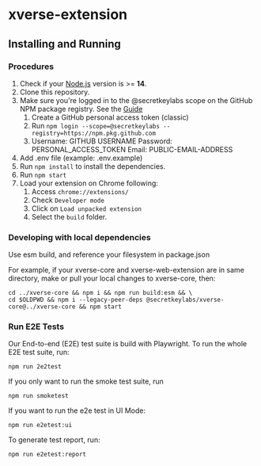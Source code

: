 # xverse-extension

## Installing and Running

### Procedures

1. Check if your [Node.js](https://nodejs.org/) version is >= **14**.
2. Clone this repository.
3. Make sure you're logged in to the @secretkeylabs scope on the GitHub NPM package registry. See the [Guide](https://docs.github.com/en/packages/working-with-a-github-packages-registry/working-with-the-npm-registry#authenticating-with-a-personal-access-token)
   1. Create a GitHub personal access token (classic)
   2. Run `npm login --scope=@secretkeylabs --registry=https://npm.pkg.github.com`
   3. Username: GITHUB USERNAME
      Password: PERSONAL_ACCESS_TOKEN
      Email: PUBLIC-EMAIL-ADDRESS
4. Add .env file (example: .env.example)
5. Run `npm install` to install the dependencies.
6. Run `npm start`
7. Load your extension on Chrome following:
   1. Access `chrome://extensions/`
   2. Check `Developer mode`
   3. Click on `Load unpacked extension`
   4. Select the `build` folder.

### Developing with local dependencies

Use esm build, and reference your filesystem in package.json

For example, if your xverse-core and xverse-web-extension are in same directory,
make or pull your local changes to xverse-core, then:

```
cd ../xverse-core && npm i && npm run build:esm && \
cd $OLDPWD && npm i --legacy-peer-deps @secretkeylabs/xverse-core@../xverse-core && npm start
```

### Run E2E Tests

Our End-to-end (E2E) test suite is build with Playwright.
To run the whole E2E test suite, run:

```
npm run 2e2test
```

If you only want to run the smoke test suite, run

```
npm run smoketest
```

If you want to run the e2e test in UI Mode:

```
npm run e2etest:ui
```

To generate test report, run:

```
npm run e2etest:report
```
